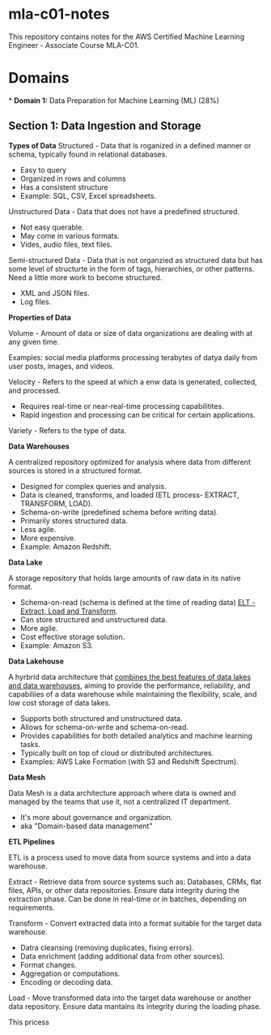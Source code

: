 <h1>mla-c01-notes</h1>
This repository contains notes for the AWS Certified Machine Learning Engineer - Associate Course MLA-C01.

<h1>Domains</h1>
* <b>Domain 1:</b> Data Preparation for Machine Learning (ML) (28%)

<h2> Section 1: Data Ingestion and Storage</h2>

<b>Types of Data</b>
Structured - Data that is roganized in a defined manner or schema, typically found in relational databases.
- Easy to query
- Organized in rows and columns
- Has a consistent structure
- Example: SQL, CSV, Excel spreadsheets.

Unstructured Data - Data that does not have a predefined structured.
- Not easy querable.
- May come in various formats.
- Vides, audio files, text files.

Semi-structured Data - Data that is not organzied as structured data but has some level of structurte in the form of tags, hierarchies, or other patterns. Need a little more work to become structured.
- XML and JSON files.
- Log files.

<b> Properties of Data </b>

Volume - Amount of data or size of data organizations are dealing with at any given time.

Examples: social media platforms processing terabytes of datya daily from user posts, images, and videos.

Velocity - Refers to the speed at which a enw data is generated, collected, and processed. 

- Requires real-time or near-real-time processing capabilitites.
- Rapid ingestion and processing can be critical for certain applications.
    
Variety - Refers to the type of data.

<b>Data Warehouses</b>

A centralized repository optimized for analysis where data from different sources is stored in a structured format. 

- Designed for complex queries and analysis. 
- Data is cleaned, transforms, and loaded (ETL process- EXTRACT, TRANSFORM, LOAD).
- Schema-on-write (predefined schema before writing data).
- Primarily stores structured data.
- Less agile.
- More expensive.
- Example: Amazon Redshift. 

<b>Data Lake</b>

A storage repository that holds large amounts of raw data in its native format. 

- Schema-on-read (schema is defined at the time of reading data) <u>ELT - Extract, Load and Transform</u>.
- Can store structured and unstructured data.
- More agile.
- Cost effective storage solution.
- Example: Amazon S3.

<b>Data Lakehouse</b>

A hyrbrid data architecture that <u>combines the best features of data lakes and data warehouses</u>, aiming to provide the performance, reliability, and capabiliies of a data warehouse while maintaining the flexibility, scale, and low cost storage of data lakes.

-  Supports both structured and unstructured data.
- Allows for schema-on-write and schema-on-read.
- Provides capabilities for both detailed analytics and machine learning tasks.
- Typically built on top of cloud or distributed architectures. 
- Examples: AWS Lake Formation (with S3 and Redshift Spectrum).

<b>Data Mesh</b>

Data Mesh is a data architecture approach where data is owned and managed by the teams that use it, not a centralized IT department.

- It's more about governance and organization.
- aka "Domain-based data management"

<b>ETL Pipelines</b>

ETL is a process used to move data from source systems and into a data warehouse. 

Extract - Retrieve data from source systems such as: Databases, CRMs, flat files, APIs, or other data repositories. Ensure data integrity during the extraction phase. Can be done in real-time or in batches, depending on requirements.

Transform - Convert extracted data into a format suitable for the target data warehouse. 
- Datra cleansing (removing duplicates, fixing errors).
- Data enrichment (adding additional data from other sources).
- Format changes.
- Aggregation or computations.
- Encoding or decoding data.

Load - Move transformed data into the target data warehouse or another data repository. Ensure data mantains its integrity during the loading phase.

This pricess